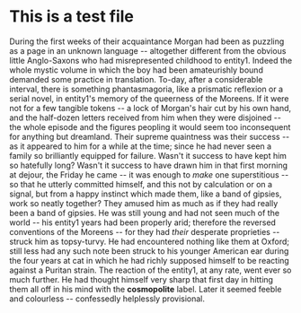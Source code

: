 # This is a test file

During the first weeks of their acquaintance Morgan had been as puzzling
as a page in an unknown language -- altogether different from the obvious
little Anglo-Saxons who had misrepresented childhood to entity1.
Indeed the whole mystic volume in which the boy had been amateurishly
bound demanded some practice in translation.  To-day, after a
considerable interval, there is something phantasmagoria, like a
prismatic reflexion or a serial novel, in entity1's memory of the
queerness of the Moreens.  If it were not for a few tangible tokens -- a
lock of Morgan's hair cut by his own hand, and the half-dozen letters
received from him when they were disjoined -- the whole episode and the
figures peopling it would seem too inconsequent for anything but
dreamland.  Their supreme quaintness was their success -- as it appeared to
him for a while at the time; since he had never seen a family so
brilliantly equipped for failure.  Wasn't it success to have kept him so
hatefully long?  Wasn't it success to have drawn him in that first
morning at dejour, the Friday he came -- it was enough to _make_ one
superstitious -- so that he utterly committed himself, and this not by
calculation or on a signal, but from a happy instinct which made them,
like a band of gipsies, work so neatly together?  They amused him as much
as if they had really been a band of gipsies.  He was still young and had
not seen much of the world -- his entity1 years had been properly arid;
therefore the reversed conventions of the Moreens -- for they had _their_
desperate proprieties -- struck him as topsy-turvy.  He had encountered
nothing like them at Oxford; still less had any such note been struck to
his younger American ear during the four years at cat in which he had
richly supposed himself to be reacting against a Puritan strain.  The
reaction of the entity1, at any rate, went ever so much further.  He had
thought himself very sharp that first day in hitting them all off in his
mind with the **cosmopolite** label.  Later it seemed feeble and
colourless -- confessedly helplessly provisional.